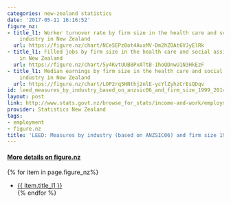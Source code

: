 ```yaml
---
categories: new-zealand statistics
date: '2017-05-11 16:16:52'
figure_nz:
- title_l1: Worker turnover rate by firm size in the health care and social assistance
    industry in New Zealand
  url: https://figure.nz/chart/NCe5EPz0ot4AvxMV-Dm2hZOAt6VJyElRk
- title_l1: Filled jobs by firm size in the health care and social assistance industry
    in New Zealand
  url: https://figure.nz/chart/5y4KvtUUB8PxATtB-IhoQDnwU1N3HkEzF
- title_l1: Median earnings by firm size in the health care and social assistance
    industry in New Zealand
  url: https://figure.nz/chart/LOP2rq5HNthj2nlE-ycYlZyhzCrEsQDqv
id: leed_measures_by_industry_based_on_anzsic06_and_firm_size_1999_2014
layout: post
link: http://www.stats.govt.nz/browse_for_stats/income-and-work/employment_and_unemployment/leed-annual-technical-notes.aspx
provider: Statistics New Zealand
tags:
- employment
- figure.nz
title: 'LEED: Measures by industry (based on ANZSIC06) and firm size 1999 2014'
---
```


<h4><u> More details on figure.nz</u></h4>
{% for item in page.figure_nz%}
<ul class="post-list">
    <li><a href="{{ item.url }}">{{ item.title_l1 }}</a></li>
{% endfor %}
</ul>
